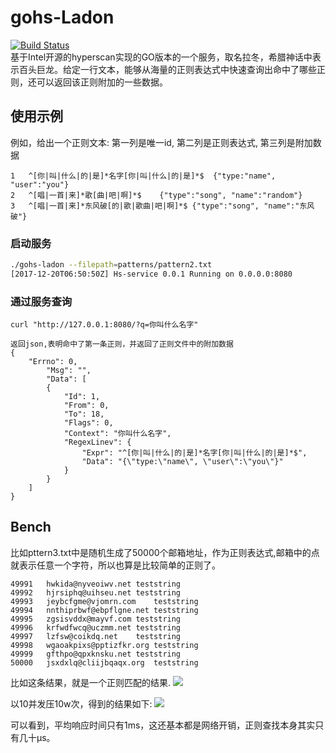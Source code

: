 # gohs-Ladon
[![Build Status](https://travis-ci.org/DigDeeply/gohs-ladon.svg?branch=master)](https://travis-ci.org/DigDeeply/gohs-ladon)    
基于Intel开源的hyperscan实现的GO版本的一个服务，取名拉冬，希腊神话中表示百头巨龙。给定一行文本，能够从海量的正则表达式中快速查询出命中了哪些正则，还可以返回该正则附加的一些数据。

## 使用示例
例如，给出一个正则文本:
第一列是唯一id, 第二列是正则表达式, 第三列是附加数据
```
1	^[你|叫|什么|的|是]*名字[你|叫|什么|的|是]*$	{"type:"name", "user":"you"}
2	^[唱|一首|来]*歌[曲|吧|啊]*$	{"type":"song", "name":"random"}
3	^[唱|一首|来]*东风破[的|歌|歌曲|吧|啊]*$	{"type":"song", "name":"东风破"}
```
### 启动服务
```sh
./gohs-ladon --filepath=patterns/pattern2.txt
[2017-12-20T06:50:50Z] Hs-service 0.0.1 Running on 0.0.0.0:8080
```
### 通过服务查询
```
curl "http://127.0.0.1:8080/?q=你叫什么名字"

返回json,表明命中了第一条正则，并返回了正则文件中的附加数据
{
    "Errno": 0,
        "Msg": "",
        "Data": [
        {
            "Id": 1,
            "From": 0,
            "To": 18,
            "Flags": 0,
            "Context": "你叫什么名字",
            "RegexLinev": {
                "Expr": "^[你|叫|什么|的|是]*名字[你|叫|什么|的|是]*$",
                "Data": "{\"type:\"name\", \"user\":\"you\"}"
            }
        }
    ]
}
```
## Bench
比如pttern3.txt中是随机生成了50000个邮箱地址，作为正则表达式,邮箱中的点就表示任意一个字符，所以也算是比较简单的正则了。
```
49991   hwkida@nyveoiwv.net teststring
49992   hjrsiphq@uihseu.net teststring
49993   jeybcfgme@vjomrn.com    teststring
49994   nnthiprbwf@ebpflgne.net teststring
49995   zgsisvddx@mayvf.com teststring
49996   krfwdfwcq@uczmm.net teststring
49997   lzfsw@coikdq.net    teststring
49998   wgaoakpixs@pptizfkr.org teststring
49999   gfthpo@qpxknsku.net teststring
50000   jsxdxlq@cliijbqaqx.org  teststring
```
比如这条结果，就是一个正则匹配的结果.
![](https://ws1.sinaimg.cn/mw690/6973add9gy1fmnedo4l2bj20gf0eijsy.jpg)

以10并发压10w次，得到的结果如下:
![](https://ws1.sinaimg.cn/mw690/6973add9gy1fmnf04tzjfj20mk0ku416.jpg)

可以看到，平均响应时间只有1ms，这还基本都是网络开销，正则查找本身其实只有几十µs。

